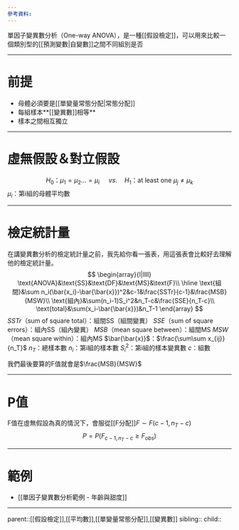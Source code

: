 ```yaml
---
參考資料:
---
```

單因子變異數分析（One-way ANOVA），是一種[[假設檢定]]，可以用來比較一個類別型的[[預測變數|自變數]]之間不同組別是否
- - -
# 前提
- 母體必須要是[[單變量常態分配|常態分配]]
- 每組樣本**[[變異數]]相等**
- 樣本之間相互獨立
- - -
# 虛無假設＆對立假設
$$
H_0\text{：}\mu_1=\mu_2\ldots=\mu_i\quad\ vs.\quad H_1\text{：}\text{at least one }\mu_j\neq\mu_k
$$
$\mu_i$：第i組的母體平均數
- - -
# 檢定統計量
在講變異數分析的檢定統計量之前，我先給你看一張表，用這張表會比較好去理解他的檢定統計量。
$$
\begin{array}{l|llll}
\text{ANOVA}&\text{SS}&\text{DF}&\text{MS}&\text{F}\\
\hline
\text{組間}&\sum n_i(\bar{x_i}-\bar{\bar{x}})^2&c-1&\frac{SSTr}{c-1}&\frac{MSB}{MSW}\\
\text{組內}&\sum(n_i-1)S_i^2&n_T-c&\frac{SSE}{n_T-c}\\
\text{total}&\sum(x_i-\bar{\bar{x}})&n_T-1
\end{array}
$$
$SSTr$（sum of square total）：組間SS（組間變異）
$SSE$（sum of square errors）：組內SS（組內變異）
$MSB$（mean square between）：組間MS
$MSW$（mean square within）：組內MS
$\bar{\bar{x}}$：$\frac{\sum\sum x_{ij}}{n_T}$
$n_T$：總樣本數
$n_i$：第i組的樣本數
$S^2_i$：第i組的樣本變異數
$c$：組數

我們最後要算的F值就會是$\frac{MSB}{MSW}$
- - -
# P值
F值在虛無假設為真的情況下，會服從[[F分配]]$F\sim F(c-1,n_T-c)$
$$
P=P(F_{c-1,n_T-c}\geq F_{obs})
$$
- - -
# 範例
- [[單因子變異數分析範例 - 年齡與甜度]]
- - - 
parent::[[假設檢定]],[[平均數]],[[單變量常態分配]],[[變異數]]
sibling::
child::